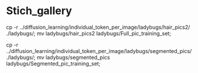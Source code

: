# Stich_gallery

cp -r ../diffusion_learning/individual_token_per_image/ladybugs/hair_pics2/ ./ladybugs/;
mv ladybugs/hair_pics2 ladybugs/Full_pic_training_set;

cp -r ../diffusion_learning/individual_token_per_image/ladybugs/segmented_pics/ ./ladybugs/;
mv ladybugs/segmented_pics ladybugs/Segmented_pic_training_set;